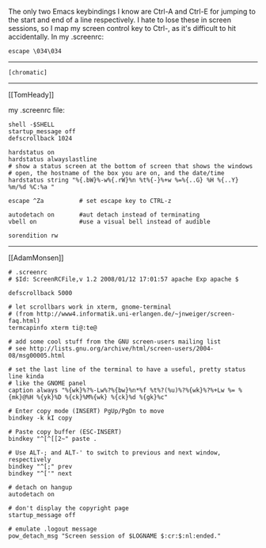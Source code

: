 The only two Emacs keybindings I know are Ctrl-A and Ctrl-E for jumping to the start and end of a line respectively.  I hate to lose these in screen sessions, so I map my screen control key to Ctrl-\, as it's difficult to hit accidentally.  In my .screenrc:

    escape \034\034

---

    [chromatic]

---

[[TomHeady]]

my .screenrc file:

    shell -$SHELL
    startup_message off
    defscrollback 1024

    hardstatus on
    hardstatus alwayslastline
    # show a status screen at the bottom of screen that shows the windows
    # open, the hostname of the box you are on, and the date/time
    hardstatus string "%{.bW}%-w%{.rW}%n %t%{-}%+w %=%{..G} %H %{..Y} %m/%d %C:%a "

    escape ^Za          # set escape key to CTRL-z

    autodetach on       #aut detach instead of terminating
    vbell on            #use a visual bell instead of audible

    sorendition rw 

---

[[AdamMonsen]]

    # .screenrc
    # $Id: ScreenRCFile,v 1.2 2008/01/12 17:01:57 apache Exp apache $

    defscrollback 5000

    # let scrollbars work in xterm, gnome-terminal
    # (from http://www4.informatik.uni-erlangen.de/~jnweiger/screen-faq.html)
    termcapinfo xterm ti@:te@

    # add some cool stuff from the GNU screen-users mailing list
    # see http://lists.gnu.org/archive/html/screen-users/2004-08/msg00005.html

    # set the last line of the terminal to have a useful, pretty status line kinda
    # like the GNOME panel
    caption always "%{wk}%?%-Lw%?%{bw}%n*%f %t%?(%u)%?%{wk}%?%+Lw %= %{mk}@%H %{yk}%D %{ck}%M%{wk} %{ck}%d %{gk}%c"

    # Enter copy mode (INSERT) PgUp/PgDn to move
    bindkey -k kI copy

    # Paste copy buffer (ESC-INSERT)
    bindkey "^[^[[2~" paste .

    # Use ALT-; and ALT-' to switch to previous and next window, respectively
    bindkey "^[;" prev
    bindkey "^['" next

    # detach on hangup
    autodetach on

    # don't display the copyright page
    startup_message off

    # emulate .logout message
    pow_detach_msg "Screen session of $LOGNAME $:cr:$:nl:ended."
